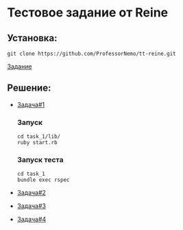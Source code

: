 # Тестовое задание от Reine

## Установка:

```
git clone https://github.com/ProfessorNemo/tt-reine.git
```

[Задание](https://github.com/ProfessorNemo/tt-reine/blob/master/test_task.pdf)

## Решение:

- [Задача#1](https://github.com/ProfessorNemo/tt-reine/tree/master/task_1)

  ### Запуск
  
  ```
  cd task_1/lib/
  ruby start.rb
  ```
  ### Запуск теста
  ```
  cd task_1
  bundle exec rspec
  ```
- [Задача#2](https://github.com/ProfessorNemo/tt-reine/blob/master/task_2.rb)
- [Задача#3](https://github.com/ProfessorNemo/tt-reine/blob/master/task_3.rb)
- [Задача#4](https://github.com/ProfessorNemo/tt-reine/tree/master/task_4.rb)
